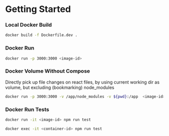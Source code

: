 # Getting Started

### Local Docker Build

```bash
docker build -f Dockerfile.dev .
```


### Docker Run 

```bash
docker run -p 3000:3000 <image-id>
```

### Docker Volume Without Compose
Directly pick up file changes on react files, by using current working dir as volume,
but excluding (bookmarking) node_modules
```bash
docker run -p 3000:3000 -v /app/node_modules -v ${pwd}:/app  <image-id>
```

### Docker Run Tests

```bash
docker run -it <image-id> npm run test
```

```bash
docker exec -it <container-id> npm run test 
```
